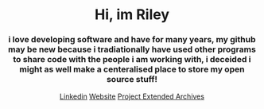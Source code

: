 <div align="center">
  <h1>Hi, im Riley</h1>
  <h3>i love developing software and have for many years, my github may be new because i tradiationally have used other programs to share code with the people i am working with, i deceided i might as well make a centeralised place to store my open source stuff!</h3>

  <a href="https://www.linkedin.com/in/riley-ainge-3a6b5b1b6">Linkedin</a>
  <a href="riley-ainge.netlify.app">Website</a>
  <a href="waste-archives.netlify.app">Project Extended Archives</a>
</div>

<!---
Riley-Ainge/Riley-Ainge is a ✨ special ✨ repository because its `README.md` (this file) appears on your GitHub profile.
You can click the Preview link to take a look at your changes.
--->
